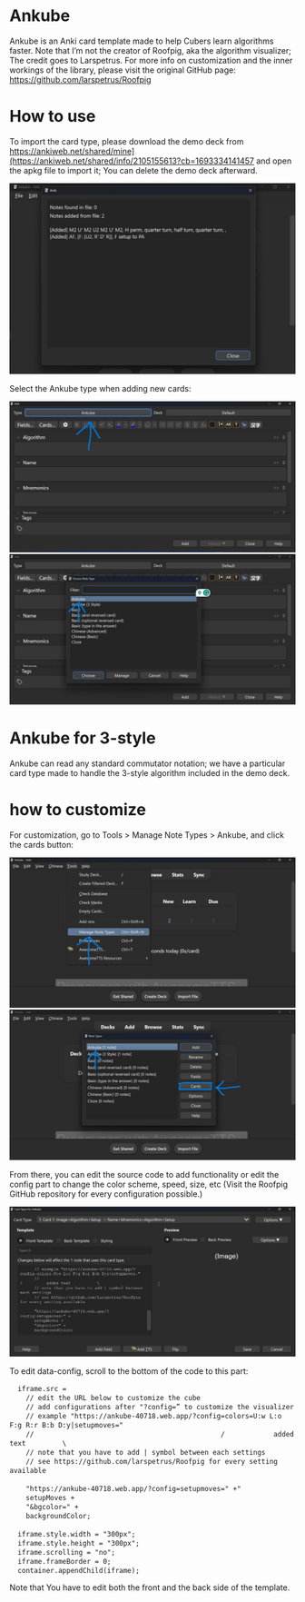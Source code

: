 # Ankube
Ankube is an Anki card template made to help Cubers learn algorithms faster. Note that I’m not the creator of Roofpig, aka the algorithm visualizer; The credit goes to Larspetrus. For more info on customization and the inner workings of the library, please visit the original GitHub page: https://github.com/larspetrus/Roofpig 

# How to use
To import the card type, please download the demo deck from https://ankiweb.net/shared/mine](https://ankiweb.net/shared/info/2105155613?cb=1693334141457 and open the apkg file to import it;
You can delete the demo deck afterward.

![alt text](https://github.com/JoonhaYi/Ankube/blob/main/images/importing.png?raw=true)

Select the Ankube type when adding new cards:

![alt text](https://github.com/JoonhaYi/Ankube/blob/main/images/changingCardType1.png?raw=true)
![alt text](https://github.com/JoonhaYi/Ankube/blob/main/images/changingCardType2.png?raw=true)

# Ankube for 3-style
Ankube can read any standard commutator notation; we have a particular card type made to handle the 3-style algorithm included in the demo deck.

# how to customize
For customization, go to Tools > Manage Note Types > Ankube, and click the cards button:

![alt text](https://github.com/JoonhaYi/Ankube/blob/main/images/customization1.png?raw=true)
![alt text](https://github.com/JoonhaYi/Ankube/blob/main/images/customization2.png?raw=true)

From there, you can edit the source code to add functionality or edit the config part to change the color scheme, speed, size, etc (Visit the Roofpig GitHub repository for every configuration possible.)

![alt text](https://github.com/JoonhaYi/Ankube/blob/main/images/editing.png?raw=true)

To edit data-config, scroll to the bottom of the code to this part:
```
  iframe.src =
    // edit the URL below to customize the cube
    // add configurations after "?config=” to customize the visualizer
    // example "https://ankube-40718.web.app/?config=colors=U:w L:o F:g R:r B:b D:y|setupmoves="
    //                                              / 	         added text         \
    // note that you have to add | symbol between each settings
    // see https://github.com/larspetrus/Roofpig for every setting available

    "https://ankube-40718.web.app/?config=setupmoves=" +"
    setupMoves +
    "&bgcolor=" +
    backgroundColor;

  iframe.style.width = "300px";
  iframe.style.height = "300px";
  iframe.scrolling = "no";
  iframe.frameBorder = 0;
  container.appendChild(iframe);
```
 Note that You have to edit both the front and the back side of the template.
